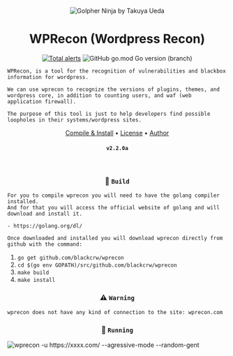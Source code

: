 <p align="center" ><img alt="Golpher Ninja by Takuya Ueda" src="https://raw.githubusercontent.com/tenntenn/gopher-stickers/master/png/ninja.png"></p>

<h1 align="center">WPRecon (Wordpress Recon)</h1>
<p align="center">
  <a href="https://lgtm.com/projects/g/blackcrw/wprecon/alerts/"><img alt="Total alerts" src="https://img.shields.io/lgtm/alerts/g/blackcrw/wprecon.svg?logo=lgtm&logoWidth=18"/></a>
  <img alt="GitHub go.mod Go version (branch)" src="https://img.shields.io/github/go-mod/go-version/blackcrw/wprecon/master?label=Go&logo=go">
</p>

```
WPRecon, is a tool for the recognition of vulnerabilities and blackbox information for wordpress.

We can use wprecon to recognize the versions of plugins, themes, and wordpress core, in addition to counting users, and waf (web application firewall).

The purpose of this tool is just to help developers find possible loopholes in their systems/wordpress sites.
```

<p align="center">
  <a href="https://github.com/blackcrw/wprecon/wiki/Compile-and-Install">Compile & Install</a> •
  <a href="https://github.com/blackcrw/wprecon/blob/master/LICENSE">License</a> • 
  <a href="https://github.com/blackcrw">Author</a>
</p>

<h4>
  <p align="center">
    <code>v2.2.0a</code>
  </p>
</h4>
<br>
 
<h3 align="center">🔨 <code>Build</code></h3>

```
For you to compile wprecon you will need to have the golang compiler installed.
And for that you will access the official website of golang and will download and install it.

- https://golang.org/dl/

Once downloaded and installed you will download wprecon directly from github with the command:
```

1. `go get github.com/blackcrw/wprecon`
2. `cd $(go env GOPATH)/src/github.com/blackcrw/wprecon`
3. `make build`
4. `make install`

<h3 align="center">⚠️ <code>Warning</code></h3>

```
wprecon does not have any kind of connection to the site: wprecon.com
```

<h3 align="center">🚀 <code>Running</code></h3>

<img alt="wprecon -u https://xxxx.com/ --agressive-mode --random-gent" src="https://i.imgur.com/7pJv2uY.png">